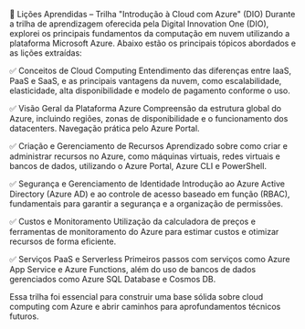 📘 Lições Aprendidas – Trilha "Introdução à Cloud com Azure" (DIO)
Durante a trilha de aprendizagem oferecida pela Digital Innovation One (DIO), explorei os principais fundamentos da computação em nuvem utilizando a plataforma Microsoft Azure. Abaixo estão os principais tópicos abordados e as lições extraídas:

✅ Conceitos de Cloud Computing
Entendimento das diferenças entre IaaS, PaaS e SaaS, e as principais vantagens da nuvem, como escalabilidade, elasticidade, alta disponibilidade e modelo de pagamento conforme o uso.

✅ Visão Geral da Plataforma Azure
Compreensão da estrutura global do Azure, incluindo regiões, zonas de disponibilidade e o funcionamento dos datacenters. Navegação prática pelo Azure Portal.

✅ Criação e Gerenciamento de Recursos
Aprendizado sobre como criar e administrar recursos no Azure, como máquinas virtuais, redes virtuais e bancos de dados, utilizando o Azure Portal, Azure CLI e PowerShell.

✅ Segurança e Gerenciamento de Identidade
Introdução ao Azure Active Directory (Azure AD) e ao controle de acesso baseado em função (RBAC), fundamentais para garantir a segurança e a organização de permissões.

✅ Custos e Monitoramento
Utilização da calculadora de preços e ferramentas de monitoramento do Azure para estimar custos e otimizar recursos de forma eficiente.

✅ Serviços PaaS e Serverless
Primeiros passos com serviços como Azure App Service e Azure Functions, além do uso de bancos de dados gerenciados como Azure SQL Database e Cosmos DB.

Essa trilha foi essencial para construir uma base sólida sobre cloud computing com Azure e abrir caminhos para aprofundamentos técnicos futuros.
